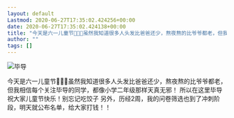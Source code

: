 ```yaml
---
layout: default
Lastmod: 2020-06-27T17:35:02.424256+00:00
date: 2020-06-27T17:35:02.424138+00:00
title: "今天是六一儿童节🎉🎉🎉虽然我知道很多人头发比爸爸还少，熬夜熬的比爷爷都老，但我相信每个关注毕导的同学，都像小学二年级那样天真无邪！\n\n所以在这里毕导祝大家儿童节快乐！别忘记吃饺子[旺柴]\n\n另外，历经2周，我的问卷筛选也到了冲刺阶段，明天就公布名单，给大家打钱！！"
author: ""
tags: []
---
```


 ![毕导](https://images.weserv.nl/?url=http%3A//mmbiz.qpic.cn/mmbiz_png/dibhztzn2cdA79uibNwLzVn6P4eZ2q5ibpdXSVicIt6w8504HfWZmqcFdzmbCehyTCFHicKVP7ibSc69sZY6h8onSkzw/0%3Fwx_fmt%3Dpng) 

今天是六一儿童节🎉🎉🎉虽然我知道很多人头发比爸爸还少，熬夜熬的比爷爷都老，但我相信每个关注毕导的同学，都像小学二年级那样天真无邪！ 所以在这里毕导祝大家儿童节快乐！别忘记吃饺子 另外，历经2周，我的问卷筛选也到了冲刺阶段，明天就公布名单，给大家打钱！！

